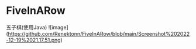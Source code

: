 # FiveInARow
五子棋(使用Java)
![image] (https://github.com/Renektonn/FiveInARow/blob/main/Screenshot%202022-12-19%2021.17.51.png)
